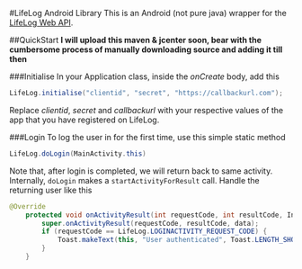 #LifeLog Android Library
This is an Android (not pure java) wrapper for the [LifeLog Web API](https://developer.sony.com/develop/services/lifelog-api).

##QuickStart
 <b> I will upload this maven & jcenter soon,
 bear with the cumbersome process of manually downloading source
 and adding it till then </b>

###Initialise
In your Application class, inside the _onCreate_ body, add this

```java
LifeLog.initialise("clientid", "secret", "https://callbackurl.com");
```

Replace _clientid_, _secret_ and _callbackurl_ with your respective values of the app that
you have registered on LifeLog.

###Login
To log the user in for the first time, use this simple static method

```java
LifeLog.doLogin(MainActivity.this)
```

Note that, after login is completed, we will return back to same activity.
Internally, `doLogin` makes a `startActivityForResult` call. Handle the returning user like this

```java
@Override
    protected void onActivityResult(int requestCode, int resultCode, Intent data) {
        super.onActivityResult(requestCode, resultCode, data);
        if (requestCode == LifeLog.LOGINACTIVITY_REQUEST_CODE) {
            Toast.makeText(this, "User authenticated", Toast.LENGTH_SHORT).show();
        }
    }
```
